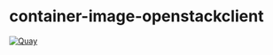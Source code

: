 # container-image-openstackclient

[![Quay](https://img.shields.io/badge/Quay-osism%2Fopenstackclient-blue.svg)](https://quay.io/repository/osism/openstackclient)

